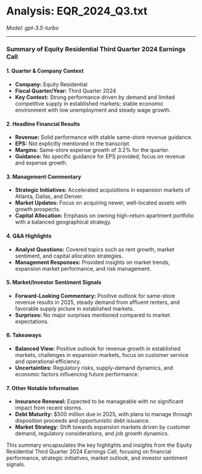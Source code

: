 # Analysis: EQR_2024_Q3.txt

*Model: gpt-3.5-turbo*

---

### Summary of Equity Residential Third Quarter 2024 Earnings Call

#### 1. Quarter & Company Context
- **Company:** Equity Residential
- **Fiscal Quarter/Year:** Third Quarter 2024
- **Key Context:** Strong performance driven by demand and limited competitive supply in established markets; stable economic environment with low unemployment and steady wage growth.

#### 2. Headline Financial Results
- **Revenue:** Solid performance with stable same-store revenue guidance.
- **EPS:** Not explicitly mentioned in the transcript.
- **Margins:** Same-store expense growth of 3.2% for the quarter.
- **Guidance:** No specific guidance for EPS provided; focus on revenue and expense growth.

#### 3. Management Commentary
- **Strategic Initiatives:** Accelerated acquisitions in expansion markets of Atlanta, Dallas, and Denver.
- **Market Updates:** Focus on acquiring newer, well-located assets with growth prospects.
- **Capital Allocation:** Emphasis on owning high-return apartment portfolio with a balanced geographical strategy.

#### 4. Q&A Highlights
- **Analyst Questions:** Covered topics such as rent growth, market sentiment, and capital allocation strategies.
- **Management Responses:** Provided insights on market trends, expansion market performance, and risk management.

#### 5. Market/Investor Sentiment Signals
- **Forward-Looking Commentary:** Positive outlook for same-store revenue results in 2025, steady demand from affluent renters, and favorable supply picture in established markets.
- **Surprises:** No major surprises mentioned compared to market expectations.

#### 6. Takeaways
- **Balanced View:** Positive outlook for revenue growth in established markets, challenges in expansion markets, focus on customer service and operational efficiency.
- **Uncertainties:** Regulatory risks, supply-demand dynamics, and economic factors influencing future performance.

#### 7. Other Notable Information
- **Insurance Renewal:** Expected to be manageable with no significant impact from recent storms.
- **Debt Maturity:** $500 million due in 2025, with plans to manage through disposition proceeds and opportunistic debt issuance.
- **Market Strategy:** Shift towards expansion markets driven by customer demand, regulatory considerations, and job growth dynamics.

This summary encapsulates the key highlights and insights from the Equity Residential Third Quarter 2024 Earnings Call, focusing on financial performance, strategic initiatives, market outlook, and investor sentiment signals.